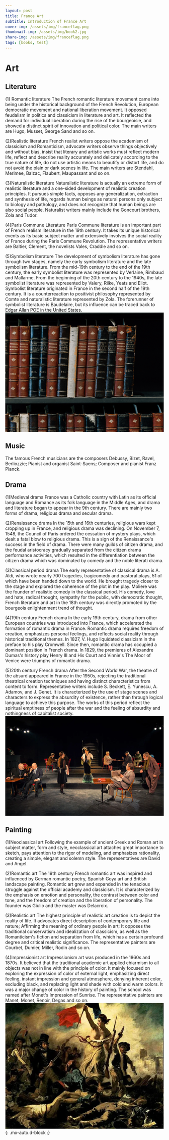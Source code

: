 ```yaml
---
layout: post
title: France Art
subtitle: Introduction of France Art
cover-img: /assets/img/franceflag.png
thumbnail-img: /assets/img/book2.jpg
share-img: /assets/img/franceflag.png
tags: [books, test]
---
```


# Art

## Literature

(1) Romantic literature
The French romantic literature movement came into being under the historical background of the French Revolution, European democratic movement and national liberation movement. It opposed feudalism in politics and classicism in literature and art. It reflected the demand for individual liberation during the rise of the bourgeoisie, and showed a distinct spirit of innovation and political color. The main writers are Hugo, Musset, George Sand and so on.

(2)Realistic literature
French realist writers oppose the academism of classicism and Romanticism, advocate writers observe things objectively and without bias, insist that literary and artistic works must reflect modern life, reflect and describe reality accurately and delicately according to the true nature of life, do not use artistic means to beautify or distort life, and do not avoid the plain or dark scenes in life. The main writers are Stendahl, Merimee, Balzac, Flaubert, Maupassant and so on.

(3)Naturalistic literature
Naturalistic literature is actually an extreme form of realistic literature and a one-sided development of realistic creation principles. It pursues simple facts, opposes any generalization, extraction and synthesis of life, regards human beings as natural persons only subject to biology and pathology, and does not recognize that human beings are also social people. Naturalist writers mainly include the Goncourt brothers, Zola and Tudor.

(4)Paris Commune Literature
Paris Commune literature is an important part of French realism literature in the 19th century. It takes its unique historical events as its basic subject matter and extensively involves the social reality of France during the Paris Commune Revolution. The representative writers are Baltier, Clement, the novelists Vales, Craddle and so on.

(5)Symbolism literature
The development of symbolism literature has gone through two stages, namely the early symbolism literature and the late symbolism literature. From the mid-19th century to the end of the 19th century, the early symbolist literature was represented by Verlaine, Rimbaud and Mallarme. From the beginning of the 20th century to the 1940s, the late symbolist literature was represented by Valery, Rilke, Yeats and Eliot. Symbolist literature originated in France in the second half of the 19th century. It is a counterreaction to positivist philosophy represented by Comte and naturalistic literature represented by Zola. The forerunner of symbolist literature is Baudelaire, but its influence can be traced back to Edgar Allan POE in the United States.
![literature](/assets/img/book1.png)
## Music

The famous French musicians are the composers Debussy, Bizet, Ravel, Berliozzie; Pianist and organist Saint-Saens; Composer and pianist Franz Planck.

## Drama

(1)Medieval drama
France was a Catholic country with Latin as its official language and Romance as its folk language in the Middle Ages, and drama and literature began to appear in the 9th century. There are mainly two forms of drama, religious drama and secular drama.

(2)Renaissance drama
In the 15th and 16th centuries, religious wars kept cropping up in France, and religious drama was declining. On November 7, 1548, the Council of Paris ordered the cessation of mystery plays, which dealt a fatal blow to religious drama. This is a sign of the Renaissance's success in the field of drama. There were many guilds of citizen drama, and the feudal aristocracy gradually separated from the citizen drama performance activities, which resulted in the differentiation between the citizen drama which was dominated by comedy and the noble literati drama.

(3)Classical period drama
The early representative of classical drama is A. Aldi, who wrote nearly 700 tragedies, tragicomedy and pastoral plays, 51 of which have been handed down to the world. He brought tragedy closer to the stage and explored the coherence of the plot in the play. Moliere was the founder of realistic comedy in the classical period. His comedy, love and hate, radical thought, sympathy for the public, with democratic thought, French literature and art in the 18th century was directly promoted by the bourgeois enlightenment trend of thought.

(4)19th century French drama
In the early 19th century, drama from other European countries was introduced into France, which accelerated the formation of romantic drama in France. Romantic drama requires freedom of creation, emphasizes personal feelings, and reflects social reality through historical traditional themes. In 1827, V. Hugo liquidated classicism in the preface to his play Cromwell. Since then, romantic drama has occupied a dominant position in French drama. In 1829, the premieres of Alexandre Dumas's history play Henry III and His Court and Vinnie's The Moor of Venice were triumphs of romantic drama.

(5)20th century French drama
After the Second World War, the theatre of the absurd appeared in France in the 1950s, rejecting the traditional theatrical creation techniques and having distinct characteristics from content to form. Representative writers include S. Beckett, E. Yunescu, A. Adamov, and J. Genet. It is characterized by the use of stage scenes and characters to express the absurdity of existence, rather than through logical language to achieve this purpose. The works of this period reflect the spiritual emptiness of people after the war and the feeling of absurdity and nothingness of capitalist society.
![drama](/assets/img/drama.webp)

## Painting

(1)Neoclassical art
Following the example of ancient Greek and Roman art in subject matter, form and style, neoclassical art attaches great importance to sketch, pays attention to the rigor of modeling, and emphasizes rationality, creating a simple, elegant and solemn style. The representatives are David and Angel.

(2)Romantic art
The 19th century French romantic art was inspired and influenced by German romantic poetry, Spanish Goya art and British landscape painting. Romantic art grew and expanded in the tenacious struggle against the official academy and classicism. It is characterized by the emphasis on emotion and personality, the contrast between color and tone, and the freedom of creation and the liberation of personality. The founder was Giulio and the master was Delacroix.

(3)Realistic art
The highest principle of realistic art creation is to depict the reality of life. It advocates direct description of contemporary life and nature; Affirming the meaning of ordinary people in art; It opposes the traditional conservatism and idealization of classicism, as well as the Romanticism's fiction and separation from life, which has a certain profound degree and critical realistic significance. The representative painters are Courbet, Dumier, Miller, Rodin and so on.

(4)Impressionist art
Impressionism art was produced in the 1860s and 1870s. It believed that the traditional academic art applied chiarmism to all objects was not in line with the principle of color. It mainly focused on exploring the expression of color of external light, emphasizing direct feeling, instant impression and general atmosphere, denying inherent color, excluding black, and replacing light and shade with cold and warm colors. It was a major change of color in the history of painting. The school was named after Monet's Impression of Sunrise. The representative painters are Manet, Monet, Renoir, Degas and so on.
![art](/assets/img/freedom.webp){: .mx-auto.d-block :}
